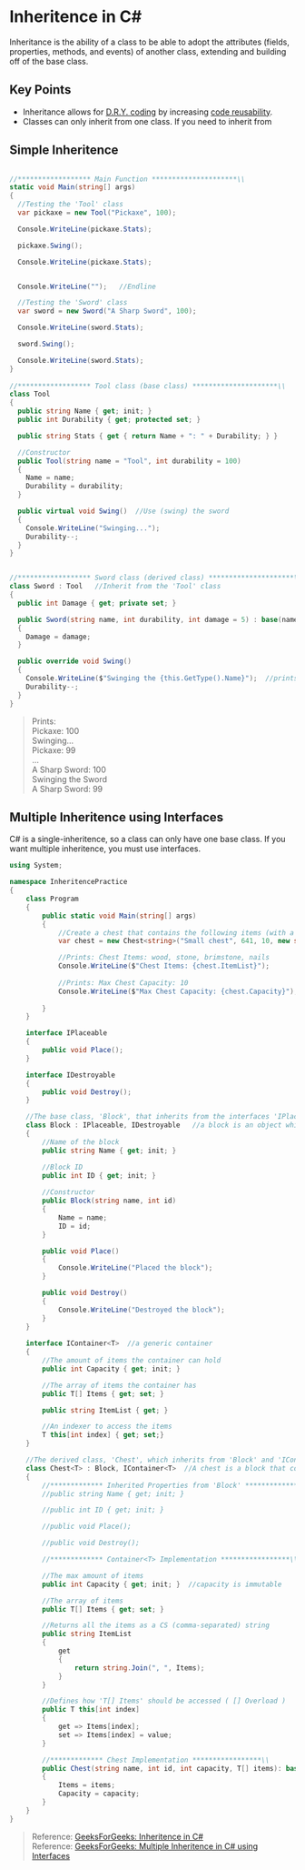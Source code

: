 # Inheritence in C#
Inheritance is the ability of a class to be able to adopt the attributes (fields, properties, methods, and events) of another class, extending and 
building off of the base class. 

## Key Points
- Inheritance allows for [D.R.Y. coding](https://dzone.com/articles/is-your-code-dry-or-wet) by increasing [code reusability](https://www.c-sharpcorner.com/UploadFile/201fc1/what-is-code-reuse-and-why-we-use-it/).
- Classes can only inherit from one class. If you need to inherit from

## Simple Inheritence
```C#

//****************** Main Function *********************\\
static void Main(string[] args)
{
  //Testing the 'Tool' class
  var pickaxe = new Tool("Pickaxe", 100);

  Console.WriteLine(pickaxe.Stats);

  pickaxe.Swing();

  Console.WriteLine(pickaxe.Stats);


  Console.WriteLine("");   //Endline

  //Testing the 'Sword' class
  var sword = new Sword("A Sharp Sword", 100);

  Console.WriteLine(sword.Stats);

  sword.Swing();

  Console.WriteLine(sword.Stats);
}
    
//****************** Tool class (base class) *********************\\
class Tool
{
  public string Name { get; init; }
  public int Durability { get; protected set; }

  public string Stats { get { return Name + ": " + Durability; } }

  //Constructor
  public Tool(string name = "Tool", int durability = 100)
  {
    Name = name;
    Durability = durability;
  }

  public virtual void Swing()  //Use (swing) the sword
  {
    Console.WriteLine("Swinging...");
    Durability--;
  }
}


//****************** Sword class (derived class) *********************\\
class Sword : Tool   //Inherit from the 'Tool' class
{
  public int Damage { get; private set; }

  public Sword(string name, int durability, int damage = 5) : base(name, durability)    //calls the base constructor
  {
    Damage = damage;
  }

  public override void Swing()
  {
    Console.WriteLine($"Swinging the {this.GetType().Name}");  //prints 'Swinging the sword'
    Durability--;
  }
}
```
> Prints: <br />
> Pickaxe: 100 <br />
> Swinging...  <br />
> Pickaxe: 99  <br />
> ... <br />
> A Sharp Sword: 100 <br />
> Swinging the Sword <br />
> A Sharp Sword: 99  <br />

## Multiple Inheritence using Interfaces
C# is a single-inheritence, so a class can only have one base class. If you want multiple inheritence, you must use interfaces. 
```C#
using System;

namespace InheritencePractice
{
    class Program
    {
        public static void Main(string[] args)
        {
            //Create a chest that contains the following items (with a max of 10 items)
            var chest = new Chest<string>("Small chest", 641, 10, new string[] { "wood", "stone", "brimstone", "nails" });

            //Prints: Chest Items: wood, stone, brimstone, nails
            Console.WriteLine($"Chest Items: {chest.ItemList}");
            
            //Prints: Max Chest Capacity: 10
            Console.WriteLine($"Max Chest Capacity: {chest.Capacity}");
            
        }
    }

    interface IPlaceable
    {
        public void Place();
    }

    interface IDestroyable
    {
        public void Destroy();
    }

    //The base class, 'Block', that inherits from the interfaces 'IPlaceable' and 'IDestroyable'
    class Block : IPlaceable, IDestroyable   //a block is an object which can be created and destroyed
    { 
        //Name of the block
        public string Name { get; init; }

        //Block ID
        public int ID { get; init; }
        
        //Constructor
        public Block(string name, int id)
        {
            Name = name;
            ID = id;
        }

        public void Place()
        {
            Console.WriteLine("Placed the block");
        }

        public void Destroy()
        {
            Console.WriteLine("Destroyed the block");
        }
    }
    
    interface IContainer<T>  //a generic container
    {
        //The amount of items the container can hold
        public int Capacity { get; init; }

        //The array of items the container has
        public T[] Items { get; set; }

        public string ItemList { get; }

        //An indexer to access the items 
        T this[int index] { get; set;}
    }

    //The derived class, 'Chest', which inherits from 'Block' and 'IContainer' 
    class Chest<T> : Block, IContainer<T>  //A chest is a block that contains items.
    {
        //************* Inherited Properties from 'Block' ****************\\
        //public string Name { get; init; }

        //public int ID { get; init; }

        //public void Place();  

        //public void Destroy(); 

        //************* Container<T> Implementation *****************\\

        //The max amount of items
        public int Capacity { get; init; }  //capacity is immutable

        //The array of items
        public T[] Items { get; set; }

        //Returns all the items as a CS (comma-separated) string
        public string ItemList
        {
            get
            {
                return string.Join(", ", Items);
            }
        }

        //Defines how 'T[] Items' should be accessed ( [] Overload )
        public T this[int index]
        {
            get => Items[index];
            set => Items[index] = value;
        }

        //************* Chest Implementation *****************\\
        public Chest(string name, int id, int capacity, T[] items): base(name, id)   //call the base class constructor
        {
            Items = items;
            Capacity = capacity;
        }
    }
}
```
> Reference: [GeeksForGeeks: Inheritence in C#](https://www.geeksforgeeks.org/c-sharp-interface/) <br />
> Reference: [GeeksForGeeks: Multiple Inheritence in C# using Interfaces](https://www.geeksforgeeks.org/c-sharp-multiple-inheritance-using-interfaces/) <br />
